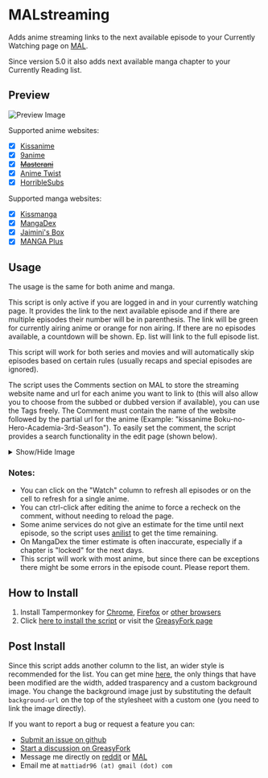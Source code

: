 # MALstreaming
Adds anime streaming links to the next available episode to your Currently Watching page on [MAL](https://myanimelist.net/).

Since version 5.0 it also adds next available manga chapter to your Currently Reading list.

## Preview
![Preview Image](images/list_page.png)

Supported anime websites:
- [x] [Kissanime](http://kissanime.ru/)
- [x] [9anime](https://9anime.is/)
- [x] ~~[Masterani](https://www.masterani.me/)~~
- [x] [Anime Twist](https://twist.moe/)
- [x] [HorribleSubs](https://horriblesubs.info/)

Supported manga websites:
- [x] [Kissmanga](http://kissmanga.com/)
- [x] [MangaDex](https://mangadex.org/)
- [x] [Jaimini's Box](https://jaiminisbox.com/)
- [x] [MANGA Plus](https://mangaplus.shueisha.co.jp/)

## Usage
The usage is the same for both anime and manga.

This script is only active if you are logged in and in your currently watching page.
It provides the link to the next available episode and if there are multiple episodes their number will be in parenthesis.
The link will be green for currently airing anime or orange for non airing.
If there are no episodes available, a countdown will be shown.
Ep. list will link to the full episode list.

This script will work for both series and movies and will automatically skip episodes based on certain rules (usually recaps and special episodes are ignored).

The script uses the Comments section on MAL to store the streaming website name and url for each anime you want to link to (this will also allow you to choose from the subbed or dubbed version if available), you can use the Tags freely.
The Comment must contain the name of the website followed by the partial url for the anime (Example: "kissanime Boku-no-Hero-Academia-3rd-Season").
To easily set the comment, the script provides a search functionality in the edit page (shown below).

<details><summary>Show/Hide Image</summary>
<img src="images/edit_page.png" alt="Edit Page">
</details>

### Notes:
- You can click on the "Watch" column to refresh all episodes or on the cell to refresh for a single anime.
- You can ctrl-click after editing the anime to force a recheck on the comment, without needing to reload the page.
- Some anime services do not give an estimate for the time until next episode, so the script uses [anilist](https://anilist.co/) to get the time remaining.
- On MangaDex the timer estimate is often inaccurate, especially if a chapter is "locked" for the next days.
- This script will work with most anime, but since there can be exceptions there might be some errors in the episode count. Please report them.

## How to Install
1. Install Tampermonkey for [Chrome](https://chrome.google.com/webstore/detail/tampermonkey/dhdgffkkebhmkfjojejmpbldmpobfkfo), [Firefox](https://addons.mozilla.org/en-US/firefox/addon/tampermonkey/) or [other browsers](http://www.tampermonkey.net/)
2. Click [here to install the script](https://raw.githubusercontent.com/mattiadr/MALstreaming/master/MALstreaming.user.js) or visit the [GreasyFork page](https://greasyfork.org/en/scripts/369605-malstreaming)

## Post Install
Since this script adds another column to the list, an wider style is recommended for the list.
You can get mine [here](https://pastebin.com/NEnDujGY), the only things that have been modified are the width, added trasparency and a custom background image.
You change the background image just by substituting the default `background-url` on the top of the stylesheet with a custom one (you need to link the image directly).

If you want to report a bug or request a feature you can:
- [Submit an issue on github](https://github.com/mattiadr/MALstreaming/issues)
- [Start a discussion on GreasyFork](https://greasyfork.org/en/scripts/369605-malstreaming/feedback)
- Message me directly on [reddit](https://www.reddit.com/user/mattiadr96/) or [MAL](https://myanimelist.net/profile/mattiadr)
- Email me at `mattiadr96 (at) gmail (dot) com`
